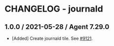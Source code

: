 # CHANGELOG - journald

## 1.0.0 / 2021-05-28 / Agent 7.29.0

* [Added] Create journald tile. See [#9121](https://github.com/DataDog/integrations-core/pull/9121).


